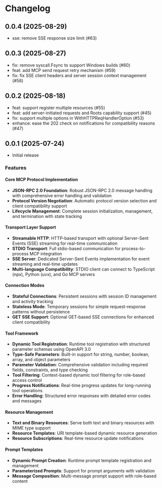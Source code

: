# Changelog

## 0.0.4 (2025-08-29)

- sse: remove SSE response size limit (#63)

## 0.0.3 (2025-08-27)

- fix: remove syscall.Fsync to support Windows builds (#60)
- feat: add MCP send request retry mechanism (#59)
- fix: fix SSE client headers and server session context management (#58)

## 0.0.2 (2025-08-18)

- feat: support register multiple resources (#55)
- feat: add server-initiated requests and Roots capability support (#45)
- fix: support multiple options in WithHTTPReqHandlerOption (#53)
- enhance: ease the 202 check on notifications for compatibility reasons (#47)

## 0.0.1 (2025-07-24)

- Initial release

### Features

#### Core MCP Protocol Implementation
- **JSON-RPC 2.0 Foundation**: Robust JSON-RPC 2.0 message handling with comprehensive error handling and validation
- **Protocol Version Negotiation**: Automatic protocol version selection and client compatibility support
- **Lifecycle Management**: Complete session initialization, management, and termination with state tracking

#### Transport Layer Support
- **Streamable HTTP**: HTTP-based transport with optional Server-Sent Events (SSE) streaming for real-time communication
- **STDIO Transport**: Full stdio-based communication for process-to-process MCP integration
- **SSE Server**: Dedicated Server-Sent Events implementation for event streaming and real-time updates
- **Multi-language Compatibility**: STDIO client can connect to TypeScript (npx), Python (uvx), and Go MCP servers

#### Connection Modes
- **Stateful Connections**: Persistent sessions with session ID management and activity tracking
- **Stateless Mode**: Temporary sessions for simple request-response patterns without persistence
- **GET SSE Support**: Optional GET-based SSE connections for enhanced client compatibility

#### Tool Framework
- **Dynamic Tool Registration**: Runtime tool registration with structured parameter schemas using OpenAPI 3.0
- **Type-Safe Parameters**: Built-in support for string, number, boolean, array, and object parameters
- **Parameter Validation**: Comprehensive validation including required fields, constraints, and type checking
- **Tool Filtering**: Context-based dynamic tool filtering for role-based access control
- **Progress Notifications**: Real-time progress updates for long-running tool operations
- **Error Handling**: Structured error responses with detailed error codes and messages

#### Resource Management
- **Text and Binary Resources**: Serve both text and binary resources with MIME type support
- **Resource Templates**: URI template-based dynamic resource generation
- **Resource Subscriptions**: Real-time resource update notifications

#### Prompt Templates
- **Dynamic Prompt Creation**: Runtime prompt template registration and management
- **Parameterized Prompts**: Support for prompt arguments with validation
- **Message Composition**: Multi-message prompt support with role-based content
